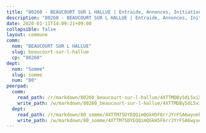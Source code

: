 ```yaml
---
title: "80260 - BEAUCOURT SUR L HALLUE | Entraide, Annonces, Initiatives"
description: "80260 - BEAUCOURT SUR L HALLUE | Entraide, Annonces, Initiatives"
date: 2020-01-11T14:09:21+09:00
collapsible: false
layout: commune
comm:
  nom: "BEAUCOURT SUR L HALLUE"
  slug: beaucourt-sur-l-hallue
  cp: "80260"
dept:
  nom: "Somme"
  slug: somme
  num: "80"
peerpad:
  comm:
    read_path: /r/markdown/80260_beaucourt-sur-l-hallue/4XTTMDBy5dL5xiXCt9dDr64vChoFw4GWGwyrsEehGavYpmgVr
    write_path: /w/markdown/80260_beaucourt-sur-l-hallue/4XTTMDBy5dL5xiXCt9dDr64vChoFw4GWGwyrsEehGavYpmgVr-K3TgTvGeTJkaYSYKsxKcbT38kFYCqtzCpBpC5MJo3jJ9tcGZsgniPRTYZzAj3JfQKKdR32yeLbj2B8pNvGQo1GfeLVHWJ76xBqV1kHCvQWMEuku798cQvEPTTAUaCUcW3GsjqaAg
  dept:
    read_path: /r/markdown/80_somme/4XTTM75DYEQQimQGkH5F6rrJYrFSA6wyuekdgioEx7v45YjSw
    write_path: /w/markdown/80_somme/4XTTM75DYEQQimQGkH5F6rrJYrFSA6wyuekdgioEx7v45YjSw-K3TgTuB1DbUNHuFo9Fhh6JTUriPx8E5izGkmw9RSNTjUtMFPoZhqqp87szE8th3EytWSHGdhUuQUPjam8aJZh1SdH8pL3ibgUbMdNhU17kjAmSa49LMB2GjXvVwDVurE8mgce3XM
---
```



